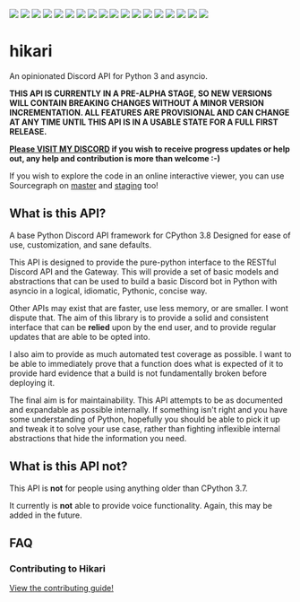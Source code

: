 [![](https://img.shields.io/discord/574921006817476608.svg?logo=Discord&logoColor=white&label=discord)](https://discord.gg/HMnGbsv)
[![](https://img.shields.io/lgtm/alerts/gitlab/nekokatt/hikari)](https://lgtm.com/projects/gl/nekokatt/hikari)
[![](https://img.shields.io/lgtm/grade/python/gitlab/nekokatt/hikari)](https://lgtm.com/projects/gl/nekokatt/hikari?mode=tree)
[![](https://gitlab.com/nekokatt/hikari/badges/master/coverage.svg)](https://gitlab.com/nekokatt/hikari/pipelines)
[![](https://img.shields.io/gitlab/pipeline/nekokatt/hikari/master?label=ci%20(master)&logo=gitlab)](https://gitlab.com/nekokatt/hikari/pipelines)
[![](https://img.shields.io/gitlab/pipeline/nekokatt/hikari/staging?label=ci%20(staging)&logo=gitlab)](https://gitlab.com/nekokatt/hikari/pipelines)
[![](https://img.shields.io/website/https/nekokatt.gitlab.io/hikari.svg?down_color=red&down_message=not%20building&label=docs%20(master)&logo=gitlab&logoColor=white&up_message=up-to-date)](https://nekokatt.gitlab.io/hikari)
[![](https://img.shields.io/website/https/nekokatt.gitlab.io/hikari/staging.svg?down_color=red&down_message=not%20building&label=docs%20(staging)&logo=gitlab&logoColor=white&up_message=up-to-date)](https://nekokatt.gitlab.io/hikari/staging/)
[![](https://badgen.net/pypi/v/hikari)](https://pypi.org/project/hikari)
[![](https://badgen.net/pypi/license/hikari)](?)
[![](https://img.shields.io/pypi/implementation/hikari.svg)](?)
[![](https://img.shields.io/pypi/format/hikari.svg)](?)
[![](https://img.shields.io/pypi/dm/hikari)](?)
[![](https://img.shields.io/pypi/status/hikari)](?)
[![](https://img.shields.io/pypi/pyversions/hikari)](?)
[![](https://img.shields.io/badge/code%20style-black-000000.svg)](?)
[![](https://img.shields.io/sourcegraph/rrc/gitlab.com/nekokatt/hikari)](https://sourcegraph.com/gitlab.com/nekokatt/hikari)
[![](https://img.shields.io/static/v1?label=sourcegraph&message=view%20now!&color=blueviolet&logo=sourcegraph)](https://sourcegraph.com/gitlab.com/nekokatt/hikari)

# hikari

An opinionated Discord API for Python 3 and asyncio.

**THIS API IS CURRENTLY IN A PRE-ALPHA STAGE, SO NEW VERSIONS WILL CONTAIN BREAKING CHANGES WITHOUT A MINOR
VERSION INCREMENTATION. ALL FEATURES ARE PROVISIONAL AND CAN CHANGE AT ANY TIME UNTIL THIS API IS IN A USABLE 
STATE FOR A FULL FIRST RELEASE.**
 
 **[Please VISIT MY DISCORD](https://discord.gg/HMnGbsv) if you wish to receive progress updates or help out, any
 help and contribution is more than welcome :-)**
 
If you wish to explore the code in an online interactive viewer, you can use Sourcegraph on 
[master](https://sourcegraph.com/gitlab.com/nekokatt/hikari@master) and [staging](https://sourcegraph.com/gitlab.com/nekokatt/hikari@staging)
too!

## What is this API?

A base Python Discord API framework for CPython 3.8 Designed for ease of use,
customization, and sane defaults.

This API is designed to provide the pure-python interface to the RESTful Discord API and the Gateway. This will provide
a set of basic models and abstractions that can be used to build a basic Discord bot in Python with asyncio in a
logical, idiomatic, Pythonic, concise way.

Other APIs may exist that are faster, use less memory, or are smaller. I wont dispute that. The aim of this library is
to provide a solid and consistent interface that can be __relied__ upon by the end user, and to provide regular updates
that are able to be opted into.

I also aim to provide as much automated test coverage as possible. I want to be able to immediately prove that a
function does what is expected of it to provide hard evidence that a build is not fundamentally broken before
deploying it.

The final aim is for maintainability. This API attempts to be as documented and expandable as possible internally. If
something isn't right and you have some understanding of Python, hopefully you should be able to pick it up and tweak it
to solve your use case, rather than fighting inflexible internal abstractions that hide the information you need.

## What is this API **not**?

This API is **not** for people using anything older than CPython 3.7. 

It currently is **not** able to provide voice functionality. Again, this may be added in the future.

## FAQ

### Contributing to Hikari

[View the contributing guide!](https://gitlab.com/nekokatt/hikari/wikis/Contributing)
